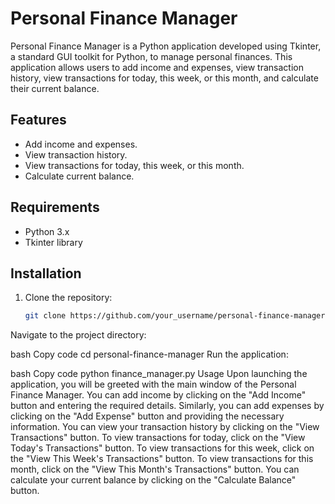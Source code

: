 # Personal Finance Manager

Personal Finance Manager is a Python application developed using Tkinter, a standard GUI toolkit for Python, to manage personal finances. This application allows users to add income and expenses, view transaction history, view transactions for today, this week, or this month, and calculate their current balance.

## Features

- Add income and expenses.
- View transaction history.
- View transactions for today, this week, or this month.
- Calculate current balance.

## Requirements

- Python 3.x
- Tkinter library

## Installation

1. Clone the repository:

   ```bash
   git clone https://github.com/your_username/personal-finance-manager.git

Navigate to the project directory:

bash
Copy code
cd personal-finance-manager
Run the application:

bash
Copy code
python finance_manager.py
Usage
Upon launching the application, you will be greeted with the main window of the Personal Finance Manager.
You can add income by clicking on the "Add Income" button and entering the required details.
Similarly, you can add expenses by clicking on the "Add Expense" button and providing the necessary information.
You can view your transaction history by clicking on the "View Transactions" button.
To view transactions for today, click on the "View Today's Transactions" button.
To view transactions for this week, click on the "View This Week's Transactions" button.
To view transactions for this month, click on the "View This Month's Transactions" button.
You can calculate your current balance by clicking on the "Calculate Balance" button.
